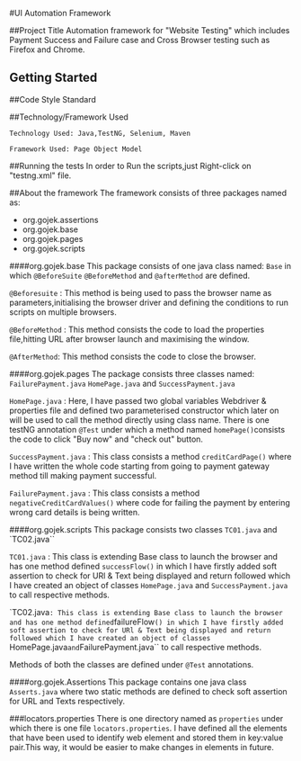 #UI Automation Framework 
 
##Project Title
Automation framework for "Website Testing" which includes Payment Success and Failure case and Cross Browser testing such as Firefox and Chrome.  

## Getting Started

##Code Style
Standard

##Technology/Framework Used
```
Technology Used: Java,TestNG, Selenium, Maven
```
```
Framework Used: Page Object Model
```

##Running the tests
In order to Run the scripts,just Right-click on "testng.xml" file. 

##About the framework
The framework consists of three packages named as:

* org.gojek.assertions
* org.gojek.base
* org.gojek.pages
* org.gojek.scripts

####org.gojek.base
This package consists of one java class named: `Base` in which ``@BeforeSuite`` ``@BeforeMethod`` and ``@afterMethod`` are defined.

``@Beforesuite`` : This method is being used to pass the browser name as parameters,initialising the browser driver and defining the conditions to run scripts on multiple browsers. 

``@BeforeMethod`` : This method consists the code to load the properties file,hitting URL after browser launch and maximising the window.

``@AfterMethod``: This method consists the code to close the browser. 

####org.gojek.pages
The package consists three classes named:  ``FailurePayment.java`` ``HomePage.java`` and ``SuccessPayment.java``

``HomePage.java`` : Here, I have passed two global variables Webdriver & properties file and defined two parameterised constructor which later on will be used to call the method directly using class name. There is one testNG annotation ``@Test`` under which a method named ``homePage()``consists the code to click "Buy now" and "check out" button.

``SuccessPayment.java`` : This class consists a method ``creditCardPage()`` where I have written the whole code starting from going to payment gateway method till making payment successful.

``FailurePayment.java`` : This class consists a method ``negativeCreditCardValues()`` where code for failing the payment by entering wrong card details is being written.

####org.gojek.scripts
This package consists two classes ``TC01.java`` and `TC02.java``

``TC01.java`` : This class is extending Base class to launch the browser and has one method defined ``successFlow()`` in which I have firstly added soft assertion to check for URl & Text being displayed and return followed which I have created an object of classes ``HomePage.java`` and ``SuccessPayment.java`` to call respective methods.

`TC02.java`` : This class is extending Base class to launch the browser and has one method defined ``failureFlow``() in which I have firstly added soft assertion to check for URl & Text being displayed and return followed which I have created an object of classes ``HomePage.java`` and ``FailurePayment.java`` to call respective methods.

Methods of both the classes are defined under ``@Test`` annotations.

####org.gojek.Assertions
This package contains one java class ``Asserts.java`` where two static methods are defined to check soft assertion for URL and Texts respectively.

###locators.properties
There is one directory named as ``properties`` under which there is one file ``locators.properties``. I have defined all the elements that have been used to identify web element and stored them in key:value pair.This way, it would be easier to make changes in elements in future. 




 